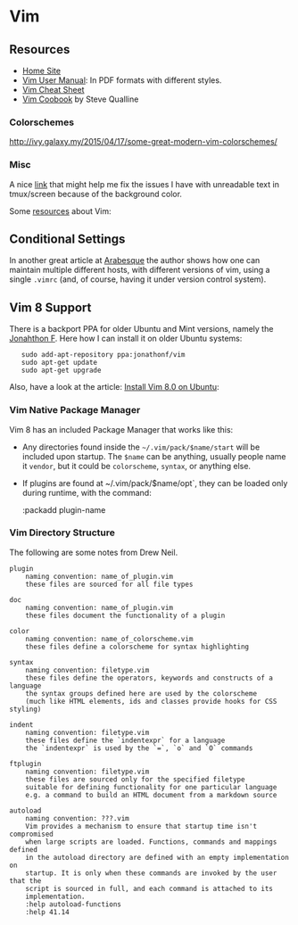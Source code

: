 Vim
===

Resources
---------

 - [Home Site](https://www.vim.org/)
 - [Vim User Manual](http://www.eandem.co.uk/mrw/vim/usr_doc/):
   In PDF formats with different styles.
 - [Vim Cheat Sheet](https://vim.rtorr.com/)
 - [Vim Coobook](http://www.oualline.com/vim-cook.html) by Steve Qualline


### Colorschemes

<http://ivy.galaxy.my/2015/04/17/some-great-modern-vim-colorschemes/>


### Misc

A nice [link][1] that might help me fix the issues I have with unreadable text in tmux/screen
because of the background color.

Some [resources][2] about Vim:


[1]:	http://vi.stackexchange.com/questions/2010/colorschemes-background-not-correct-in-terminal
[2]:	https://vim.zeef.com/patrick.schanen


## Conditional Settings

In another great article at [Arabesque](http://blog.sanctum.geek.nz/gracefully-degrading-vimrc/)
the author shows how one can maintain multiple different hosts, with different versions of vim,
using a single `.vimrc` (and, of course, having it under version control system).


## Vim 8 Support

There is a backport PPA for older Ubuntu and Mint versions, namely the
[Jonahthon F](https://launchpad.net/~jonathonf/+archive/ubuntu/vim).
Here how I can install it on older Ubuntu systems:

```shell
   sudo add-apt-repository ppa:jonathonf/vim
   sudo apt-get update
   sudo apt-get upgrade
```

Also, have a look at the article: [Install Vim 8.0 on Ubuntu][3]:

[3]:	http://tipsonubuntu.com/2016/09/13/vim-8-0-released-install-ubuntu-16-04/


### Vim Native Package Manager ###

Vim 8 has an included Package Manager that works like this:

 - Any directories found inside the `~/.vim/pack/$name/start` will be included
   upon startup.  The `$name` can be anything, usually people name it `vendor`,
   but it could be `colorscheme`, `syntax`, or anything else.

 - If plugins are found at ~/.vim/pack/$name/opt`, they can be loaded only
   during runtime, with the command:

    :packadd plugin-name


### Vim Directory Structure ###

The following are some notes from Drew Neil.

```
plugin
    naming convention: name_of_plugin.vim
    these files are sourced for all file types

doc
    naming convention: name_of_plugin.vim
    these files document the functionality of a plugin

color
    naming convention: name_of_colorscheme.vim
    these files define a colorscheme for syntax highlighting

syntax
    naming convention: filetype.vim
    these files define the operators, keywords and constructs of a language
    the syntax groups defined here are used by the colorscheme
    (much like HTML elements, ids and classes provide hooks for CSS styling)

indent
    naming convention: filetype.vim
    these files define the `indentexpr` for a language
    the `indentexpr` is used by the `=`, `o` and `O` commands

ftplugin
    naming convention: filetype.vim
    these files are sourced only for the specified filetype
    suitable for defining functionality for one particular language
    e.g. a command to build an HTML document from a markdown source

autoload
    naming convention: ???.vim
    Vim provides a mechanism to ensure that startup time isn't compromised
    when large scripts are loaded. Functions, commands and mappings defined
    in the autoload directory are defined with an empty implementation on
    startup. It is only when these commands are invoked by the user that the
    script is sourced in full, and each command is attached to its
    implementation.
    :help autoload-functions
    :help 41.14
```
